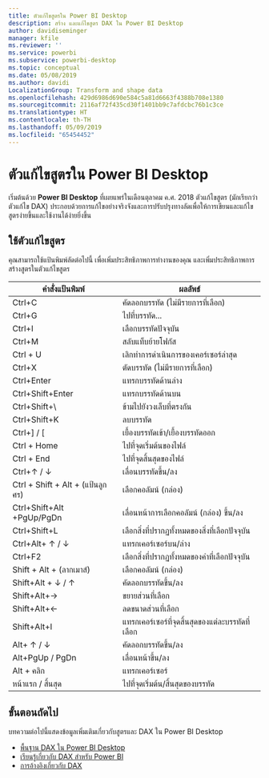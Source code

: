 ```yaml
---
title: ตัวแก้ไขสูตรใน Power BI Desktop
description: สร้าง และแก้ไขสูตร DAX ใน Power BI Desktop
author: davidiseminger
manager: kfile
ms.reviewer: ''
ms.service: powerbi
ms.subservice: powerbi-desktop
ms.topic: conceptual
ms.date: 05/08/2019
ms.author: davidi
LocalizationGroup: Transform and shape data
ms.openlocfilehash: 429d6986d690e584c5a81d6663f4388b708e1380
ms.sourcegitcommit: 2116af72f435cd30f1401bb9c7afdcbc76b1c3ce
ms.translationtype: HT
ms.contentlocale: th-TH
ms.lasthandoff: 05/09/2019
ms.locfileid: "65454452"
---
```

# <a name="formula-editor-in-power-bi-desktop"></a>ตัวแก้ไขสูตรใน Power BI Desktop

เริ่มต้นด้วย **Power BI Desktop** ที่เผยแพร่ในเดือนตุลาคม ค.ศ. 2018 ตัวแก้ไขสูตร (มักเรียกว่าตัวแก้ไข DAX) ประกอบด้วยการแก้ไขอย่างจริงจังและการปรับปรุงทางลัดเพื่อให้การเขียนและแก้ไขสูตรง่ายขึ้นและใช้งานได้ง่ายยิ่งขึ้น 

## <a name="using-the-formula-editor"></a>ใช้ตัวแก้ไขสูตร

คุณสามารถใช้แป้นพิมพ์ลัดต่อไปนี้ เพื่อเพิ่มประสิทธิภาพการทำงานของคุณ และเพิ่มประสิทธิภาพการสร้างสูตรในตัวแก้ไขสูตร


|คำสั่งแป้นพิมพ์  |ผลลัพธ์  |
|---------|---------|
|Ctrl+C  | คัดลอกบรรทัด (ไม่มีรายการที่เลือก) |
|Ctrl+G  |ไปที่บรรทัด... |
|Ctrl+I  |เลือกบรรทัดปัจจุบัน  |
|Ctrl+M  |สลับแท็บย้ายโฟกัส |
|Ctrl + U  |เลิกทำการดำเนินการของเคอร์เซอร์ล่าสุด  |
|Ctrl+X   | ตัดบรรทัด (ไม่มีรายการที่เลือก) |
|Ctrl+Enter  |แทรกบรรทัดด้านล่าง  |
|Ctrl+Shift+Enter  |แทรกบรรทัดด้านบน  |
|Ctrl+Shift+\  |ข้ามไปยังวงเล็บที่ตรงกัน  |
|Ctrl+Shift+K  |ลบบรรทัด  |
|Ctrl+] / [  |เยื้องบรรทัดเข้า/เยื้องบรรทัดออก  |
|Ctrl + Home  |ไปที่จุดเริ่มต้นของไฟล์  |
|Ctrl + End  |ไปที่จุดสิ้นสุดของไฟล์  |
|Ctrl+↑ / ↓   |เลื่อนบรรทัดขึ้น/ลง  |
|Ctrl + Shift + Alt + (แป้นลูกศร)  |เลือกคอลัมน์ (กล่อง)  |
|Ctrl+Shift+Alt +PgUp/PgDn  |เลื่อนหน้าการเลือกคอลัมน์ (กล่อง) ขึ้น/ลง |
|Ctrl+Shift+L  |เลือกสิ่งที่ปรากฏทั้งหมดของสิ่งที่เลือกปัจจุบัน |
|Ctrl+Alt+ ↑ / ↓  |แทรกเคอร์เซอร์บน/ล่าง  |
|Ctrl+F2  |เลือกสิ่งที่ปรากฏทั้งหมดของคำที่เลือกปัจจุบัน | 
|Shift + Alt + (ลากเมาส์) |เลือกคอลัมน์ (กล่อง)  |
|Shift+Alt + ↓ / ↑  |คัดลอกบรรทัดขึ้น/ลง  |
|Shift+Alt+→  |ขยายส่วนที่เลือก  |
|Shift+Alt+←  |ลดขนาดส่วนที่เลือก |
|Shift+Alt+I  |แทรกเคอร์เซอร์ที่จุดสิ้นสุดของแต่ละบรรทัดที่เลือก |
|Alt+ ↑ / ↓  | คัดลอกบรรทัดขึ้น/ลง |
|Alt+PgUp / PgDn  |เลื่อนหน้าขึ้น/ลง  |
|Alt + คลิก  |แทรกเคอร์เซอร์  |
|หน้าแรก / สิ้นสุด  |ไปที่จุดเริ่มต้น/สิ้นสุดของบรรทัด  |

## <a name="next-steps"></a>ขั้นตอนถัดไป

บทความต่อไปนี้แสดงข้อมูลเพิ่มเติมเกี่ยวกับสูตรและ DAX ใน Power BI Desktop

* [พื้นฐาน DAX ใน Power BI Desktop](desktop-quickstart-learn-dax-basics.md)
* [เรียนรู้เกี่ยวกับ DAX สำหรับ Power BI](https://docs.microsoft.com/power-bi/guided-learning/introductiontodax?tutorial-step=1)
* [การอ้างอิงเกี่ยวกับ DAX](https://msdn.microsoft.com/query-bi/dax/data-analysis-expressions-dax-reference)

